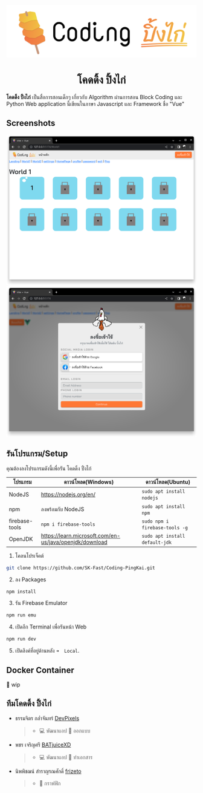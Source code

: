 <div align="center">
<img src="guide/Logo_Text.png">
<h1>โคดดิ้ง ปิ้งไก่</h1>
</div>

**โคดดิ้ง ปิ้งไก่** เป็นสื่อการสอนเด็กๆ เกี่ยวกับ Algorithm ผ่านการสอน Block Coding และ Python Web application นี้เขียนในภาษา Javascript และ Framework ชื่อ "Vue"

## Screenshots
![World Screen](./guide/world.png)
![Login Screen](./guide/login.png)

## รันโปรแกรม/Setup
คุณต้องลงโปรแกรมดังนี้เพื่อรัน โคดดิ้ง ปิ้งไก่

| โปรแกรม | ดาวน์โหลด(Windows) |ดาวน์โหลด(Ubuntu) |
|--|--|--|
| NodeJS | https://nodejs.org/en/ | `sudo apt install nodejs` |
| npm | ลงพร้อมกับ NodeJS | `sudo apt install npm` |
| firebase-tools | `npm i firebase-tools` | `sudo npm i firebase-tools -g` |
| OpenJDK | https://learn.microsoft.com/en-us/java/openjdk/download | `sudo apt install default-jdk` |

1. โคลนโปรเจ็คต์
```sh
git clone https://github.com/SK-Fast/Coding-PingKai.git
```
2. ลง Packages
```sh
npm install
```
3. รัน Firebase Emulator
```sh
npm run emu
```
4. เปิดอีก Terminal เพื่อรันหน้า Web
```sh
npm run dev
```
5. เปิดลิงค์ที่อยู่ด้านหลัง `➜  Local`.

## Docker Container
🔨 wip

## ทีมโคดดิ้ง ปิ้งไก่
- ธรรมจิตร กล่ำจันทร์ [DevPixels](https://github.com/SK-Fast)
  > - 💻 พัฒนาแอป 🎨 ออกแบบ
- พชร เจริญศรี [BATjuiceXD](https://github.com/BATjuiceXD)
  > - 💻 พัฒนาแอป 📝 ทำเอกสาร
- นิพพิชฌน์ สำราญรณศักดิ์ [frizeto](https://github.com/frizeto)
  > - 🎨 กราฟฟิก
